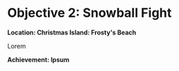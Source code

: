 
# Objective 2: Snowball Fight
**Location: Christmas Island: Frosty's Beach**  

Lorem

**Achievement: Ipsum**
<!--stackedit_data:
eyJoaXN0b3J5IjpbMTI4MDQ2NDM2LDE1NDI5Mzk5NTFdfQ==
-->